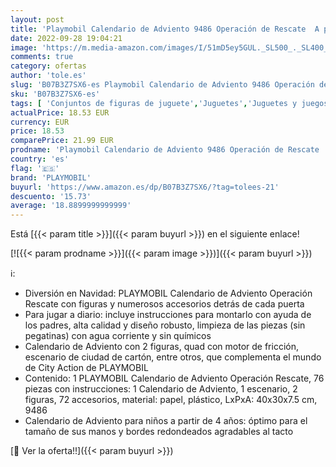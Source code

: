 ```yaml
---
layout: post
title: 'Playmobil Calendario de Adviento 9486 Operación de Rescate  A partir de 4 años  Exclusivo en Amazon'
date: 2022-09-28 19:04:21
image: 'https://m.media-amazon.com/images/I/51mD5ey5GUL._SL500_._SL400_.jpg'
comments: true
category: ofertas
author: 'tole.es'
slug: 'B07B3Z7SX6-es Playmobil Calendario de Adviento 9486 Operación de Rescate...'
sku: 'B07B3Z7SX6-es'
tags: [ 'Conjuntos de figuras de juguete','Juguetes','Juguetes y juegos','Muñecos y figuras','playmobil','🇪🇸', ]
actualPrice: 18.53 EUR
currency: EUR
price: 18.53
comparePrice: 21.99 EUR
prodname: 'Playmobil Calendario de Adviento 9486 Operación de Rescate  A partir de 4 años  Exclusivo en Amazon'
country: 'es'
flag: '🇪🇸'
brand: 'PLAYMOBIL'
buyurl: 'https://www.amazon.es/dp/B07B3Z7SX6/?tag=tolees-21'
descuento: '15.73'
average: '18.8899999999999'
---
```


Está [{{< param title >}}]({{< param buyurl >}}) en el siguiente enlace!

[![{{< param prodname >}}]({{< param image >}})]({{< param buyurl >}})

ℹ️:

- Diversión en Navidad: PLAYMOBIL Calendario de Adviento Operación Rescate con figuras y numerosos accesorios detrás de cada puerta
- Para jugar a diario: incluye instrucciones para montarlo con ayuda de los padres, alta calidad y diseño robusto, limpieza de las piezas (sin pegatinas) con agua corriente y sin químicos
- Calendario de Adviento con 2 figuras, quad con motor de fricción, escenario de ciudad de cartón, entre otros, que complementa el mundo de City Action de PLAYMOBIL
- Contenido: 1 PLAYMOBIL Calendario de Adviento Operación Rescate, 76 piezas con instrucciones: 1 Calendario de Adviento, 1 escenario, 2 figuras, 72 accesorios, material: papel, plástico, LxPxA: 40x30x7.5 cm, 9486
- Calendario de Adviento para niños a partir de 4 años: óptimo para el tamaño de sus manos y bordes redondeados agradables al tacto

[🛒 Ver la oferta!!]({{< param buyurl >}})
